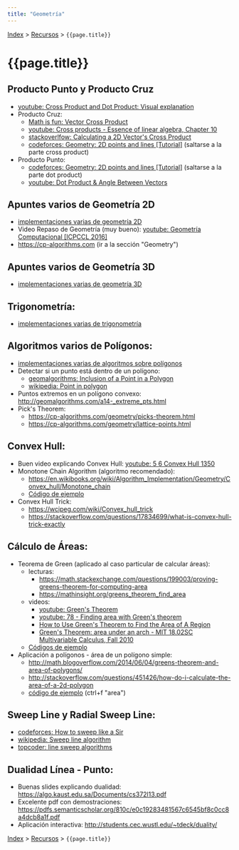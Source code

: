 ```yaml
---
title: "Geometría"
---
```

[Index](../index) > [Recursos](resources) > ```{{page.title}}```

# {{page.title}}

## Producto Punto y Producto Cruz
- [youtube: Cross Product and Dot Product: Visual explanation](https://www.youtube.com/watch?v=h0NJK4mEIJU)
- Producto Cruz:
  - [Math is fun: Vector Cross Product](https://www.mathsisfun.com/algebra/vectors-cross-product.html)
  - [youtube: Cross products - Essence of linear algebra, Chapter 10](https://www.youtube.com/watch?v=eu6i7WJeinw)
  - [stackoverlfow: Calculating a 2D Vector's Cross Product](https://stackoverflow.com/questions/243945/calculating-a-2d-vectors-cross-product)
  - [codeforces: Geometry: 2D points and lines [Tutorial]](https://codeforces.com/blog/entry/48122) (saltarse a la parte cross product)
- Producto Punto:
  - [codeforces: Geometry: 2D points and lines [Tutorial]](https://codeforces.com/blog/entry/48122) (saltarse a la parte dot product)
  - [youtube: Dot Product & Angle Between Vectors](https://www.youtube.com/watch?v=p8BZTFNSKIw)

## Apuntes varios de Geometría 2D
- [implementaciones varias de geometría 2D](https://github.com/PabloMessina/Competitive-Programming-Material/blob/master/Geometry/Geometry2DUtils.cpp)
- Video Repaso de Geometría (muy bueno): [youtube: Geometría Computacional [ICPCCL 2016]](https://youtu.be/nk5ejrBWORw?list=PL-c_98SOXhxaXMMfnemh2ihniZsj57L8-)
- <https://cp-algorithms.com> (ir a la sección "Geometry")

## Apuntes varios de Geometría 3D
- [implementaciones varias de geometría 3D](https://github.com/PabloMessina/Competitive-Programming-Material/blob/master/Geometry/Geometry3DUtils.cpp)
  
## Trigonometría:
- [implementaciones varias de trigonometría](https://github.com/PabloMessina/Competitive-Programming-Material/blob/master/Geometry/Trigonometry.cpp)

## Algoritmos varios de Polígonos:
- [implementaciones varias de algoritmos sobre polígonos](https://github.com/PabloMessina/Competitive-Programming-Material/blob/master/Geometry/PolygonAlgorithms.cpp)
- Detectar si un punto está dentro de un polígono:
  - [geomalgorithms: Inclusion of a Point in a Polygon](http://geomalgorithms.com/a03-_inclusion.html)
  - [wikipedia: Point in polygon](https://en.wikipedia.org/wiki/Point_in_polygon)
- Puntos extremos en un polígono convexo: <http://geomalgorithms.com/a14-_extreme_pts.html>
- Pick's Theorem:
  - https://cp-algorithms.com/geometry/picks-theorem.html
  - https://cp-algorithms.com/geometry/lattice-points.html
    
## Convex Hull:
- Buen video explicando Convex Hull: [youtube: 5 6 Convex Hull 1350](https://www.youtube.com/watch?v=wRTGDig3jx8)
- Monotone Chain Algorithm (algoritmo recomendado):
    - <https://en.wikibooks.org/wiki/Algorithm_Implementation/Geometry/Convex_hull/Monotone_chain>
    - [Código de ejemplo](https://github.com/PabloMessina/Competitive-Programming-Material/blob/master/Geometry/ConvexHull.cpp)
- Convex Hull Trick:
  - <https://wcipeg.com/wiki/Convex_hull_trick>
  - <https://stackoverflow.com/questions/17834699/what-is-convex-hull-trick-exactly>

## Cálculo de Áreas:
  - Teorema de Green (aplicado al caso particular de calcular áreas):
    - lecturas:
      - <https://math.stackexchange.com/questions/199003/proving-greens-theorem-for-computing-area>
      - <https://mathinsight.org/greens_theorem_find_area>
    - videos:
      - [youtube: Green's Theorem](https://www.youtube.com/watch?v=a_zdFvYXX_c)
      - [youtube: 78 - Finding area with Green's theorem](https://www.youtube.com/watch?v=42vEvHpXYP8)
      - [How to Use Green's Theorem to Find the Area of A Region](https://www.youtube.com/watch?v=w3ugdu0oFgE)
      - [Green's Theorem: area under an arch - MIT 18.02SC Multivariable Calculus, Fall 2010](https://www.youtube.com/watch?v=KXof0q88xbg)
    - [Códigos de ejemplo](https://github.com/PabloMessina/Competitive-Programming-Material/blob/master/Geometry/GreensTheorem.cpp)
  - Aplicación a polígonos - área de un polígono simple:
    - <http://math.blogoverflow.com/2014/06/04/greens-theorem-and-area-of-polygons/>
    - <http://stackoverflow.com/questions/451426/how-do-i-calculate-the-area-of-a-2d-polygon>
    - [código de ejemplo](https://github.com/PabloMessina/Competitive-Programming-Material/blob/master/Geometry/PolygonAlgorithms.cpp) (ctrl+f "area")
    
## Sweep Line y Radial Sweep Line:
  - [codeforces: How to sweep like a Sir](http://codeforces.com/blog/entry/20377)
  - [wikipedia: Sweep line algorithm](https://en.wikipedia.org/wiki/Sweep_line_algorithm)
  - [topcoder: line sweep algorithms](https://www.topcoder.com/community/data-science/data-science-tutorials/line-sweep-algorithms/)  
  
## Dualidad Línea - Punto:
- Buenas slides explicando dualidad: <https://algo.kaust.edu.sa/Documents/cs372l13.pdf>
- Excelente pdf con demostraciones: <https://pdfs.semanticscholar.org/810c/e0c19283481567c6545bf8c0cc8a4dcb8a1f.pdf>
- Aplicación interactiva: <http://students.cec.wustl.edu/~tdeck/duality/>

[Index](../index) > [Recursos](resources) > ```{{page.title}}```
